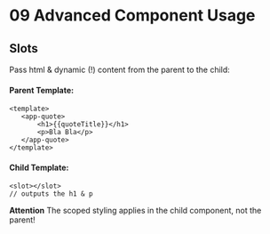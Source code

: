# 09 Advanced Component Usage

## Slots

Pass html & dynamic (!) content from the parent to the child:

#### Parent Template:

```
<template>
   <app-quote>
       <h1>{{quoteTitle}}</h1>
       <p>Bla Bla</p>
   </app-quote>
</template>
```

#### Child Template:

```
<slot></slot>
// outputs the h1 & p
```
**Attention** The scoped styling applies in the child component, not the parent!

